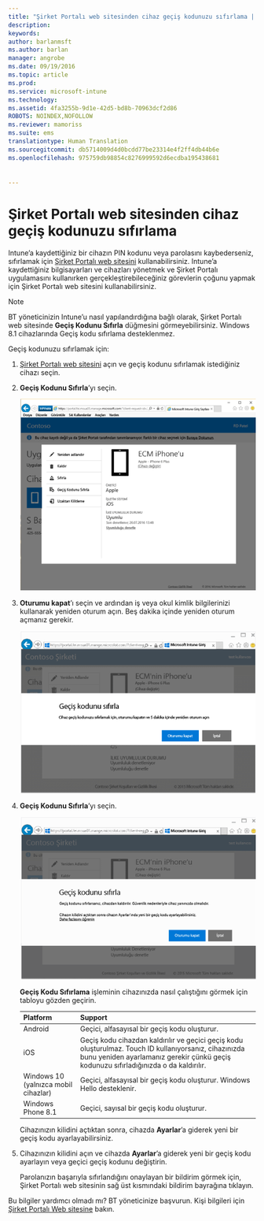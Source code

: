 ```yaml
---
title: "Şirket Portalı web sitesinden cihaz geçiş kodunuzu sıfırlama | Microsoft Docs"
description: 
keywords: 
author: barlanmsft
ms.author: barlan
manager: angrobe
ms.date: 09/19/2016
ms.topic: article
ms.prod: 
ms.service: microsoft-intune
ms.technology: 
ms.assetid: 4fa3255b-9d1e-42d5-bd8b-70963dcf2d86
ROBOTS: NOINDEX,NOFOLLOW
ms.reviewer: mamoriss
ms.suite: ems
translationtype: Human Translation
ms.sourcegitcommit: db5714009d4d0bcdd77be23314e4f2ff4db44b6e
ms.openlocfilehash: 975759db98854c8276999592d6ecdba195438681


---
```



# <a name="reset-your-device-passcode-from-the-company-portal-website"></a>Şirket Portalı web sitesinden cihaz geçiş kodunuzu sıfırlama

Intune’a kaydettiğiniz bir cihazın PIN kodunu veya parolasını kaybederseniz, sıfırlamak için [Şirket Portalı web sitesini](http://portal.manage.microsoft.com) kullanabilirsiniz. Intune’a kaydettiğiniz bilgisayarları ve cihazları yönetmek ve Şirket Portalı uygulamasını kullanırken gerçekleştirebileceğiniz görevlerin çoğunu yapmak için Şirket Portalı web sitesini kullanabilirsiniz.

> [!NOTE]
> BT yöneticinizin Intune’u nasıl yapılandırdığına bağlı olarak, Şirket Portalı web sitesinde **Geçiş Kodunu Sıfırla** düğmesini görmeyebilirsiniz. Windows 8.1 cihazlarında Geçiş kodu sıfırlama desteklenmez.

Geçiş kodunuzu sıfırlamak için:

1.  [Şirket Portalı web sitesini](http://portal.manage.microsoft.com) açın ve geçiş kodunu sıfırlamak istediğiniz cihazı seçin.

2.  **Geçiş Kodunu Sıfırla**’yı seçin.

    ![Geçiş Kodunu Sıfırla düğmesi ile cihaz ayrıntıları](./media/iwp-screen-with-all-options.png)

3.  **Oturumu kapat**’ı seçin ve ardından iş veya okul kimlik bilgilerinizi kullanarak yeniden oturum açın. Beş dakika içinde yeniden oturum açmanız gerekir.

    ![Oturum kapatma düğmesi ile sıfırlama iletisi](./media/iwp-2-sign-out.png)

4.  **Geçiş Kodunu Sıfırla**’yı seçin.

    ![Geçiş kodunu sıfırladığınızda neler olacağını açıklayan ileti](./media/iwp-3-tap-reset-passcode-after-signin.png)

    **Geçiş Kodu Sıfırlama** işleminin cihazınızda nasıl çalıştığını görmek için tabloyu gözden geçirin.

    |Platform|Support|
    |------------|-----------|
    |Android|Geçici, alfasayısal bir geçiş kodu oluşturur.|
    |iOS|Geçiş kodu cihazdan kaldırılır ve geçici geçiş kodu oluşturulmaz. Touch ID kullanıyorsanız, cihazınızda bunu yeniden ayarlamanız gerekir çünkü geçiş kodunuzu sıfırladığınızda o da kaldırılır.|
    |Windows 10 (yalnızca mobil cihazlar)|Geçici, alfasayısal bir geçiş kodu oluşturur. Windows Hello desteklenir.|
    |Windows Phone 8.1|Geçici, sayısal bir geçiş kodu oluşturur.|
    Cihazınızın kilidini açtıktan sonra, cihazda **Ayarlar**’a giderek yeni bir geçiş kodu ayarlayabilirsiniz.

5.  Cihazınızın kilidini açın ve cihazda **Ayarlar**’a giderek yeni bir geçiş kodu ayarlayın veya geçici geçiş kodunu değiştirin.

    Parolanızın başarıyla sıfırlandığını onaylayan bir bildirim görmek için, Şirket Portalı web sitesinin sağ üst kısmındaki bildirim bayrağına tıklayın.

Bu bilgiler yardımcı olmadı mı? BT yöneticinize başvurun. Kişi bilgileri için [Şirket Portalı Web sitesine](http://portal.manage.microsoft.com) bakın.



<!--HONumber=Dec16_HO3-->


